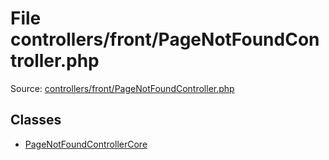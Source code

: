 File controllers/front/PageNotFoundController.php
=========

Source: [controllers/front/PageNotFoundController.php](https://github.com/PrestaShop/PrestaShop/blob/1.5.0.15/controllers/front/PageNotFoundController.php)


Classes
-------

* [PageNotFoundControllerCore](class.PageNotFoundControllerCore.md)

